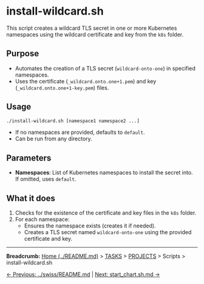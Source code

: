 # install-wildcard.sh

This script creates a wildcard TLS secret in one or more Kubernetes namespaces using the wildcard certificate and key from the `k8s` folder.

## Purpose

- Automates the creation of a TLS secret (`wildcard-onto-one`) in specified namespaces.
- Uses the certificate (`_wildcard.onto.one+1.pem`) and key (`_wildcard.onto.one+1-key.pem`) files.

## Usage

```sh
./install-wildcard.sh [namespace1 namespace2 ...]
```

- If no namespaces are provided, defaults to `default`.
- Can be run from any directory.

## Parameters

- **Namespaces**: List of Kubernetes namespaces to install the secret into. If omitted, uses `default`.

## What it does

1. Checks for the existence of the certificate and key files in the `k8s` folder.
2. For each namespace:
   - Ensures the namespace exists (creates it if needed).
   - Creates a TLS secret named `wildcard-onto-one` using the provided certificate and key.
---

**Breadcrumb:** [Home (../README.md)](../README.md) > [TASKS](../TASKS.md) > [PROJECTS](../PROJECTS.md) > Scripts > install-wildcard.sh

[← Previous: ../swiss/README.md](../swiss/README.md) | [Next: start_chart.sh.md →](start_chart.sh.md)